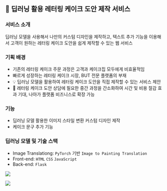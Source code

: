 ## 🍰 딥러닝 활용 레터링 케이크 도안 제작 서비스
### 서비스 소개
딥러닝 모델을 사용해서 나만의 커스텀 디자인을 제작하고, 텍스트 추가 기능을 이용해서 고객이 원하는 레터링 케이크 도안을 쉽게 제작할 수 있는 웹 서비스

### 기획 배경
- 기존의 레터링 케이크 주문 과정은 고객과 케이크집 모두에게 비효율적임
- 빠르게 성장하는 레터링 케이크 시장, BUT 전문 플랫폼의 부재
- 💡 딥러닝 모델을 활용하여 레터링 케이크 도안을 직접 제작할 수 있는 서비스 제안
- 🎈 레터링 케이크 도안 상담에 필요한 중간 과정을 간소화하여 시간 및 비용 절감 효과 기대, 나아가 플랫폼 비즈니스로 확장 가능

### 기능 
- 딥러닝 모델 활용한 이미지 스타일 변환 커스텀 디자인 제작
- 케이크 문구 추가 기능 

### 딥러닝 모델 및 기술 스택
- Image Translationg: `PyTorch` 기반 `Image to Painting Translation` 
- Front-end: `HTML` `CSS` `JavaScript`
- Back-end: `Flask `

<img src="https://user-images.githubusercontent.com/61787171/232218129-d430cc5c-6156-465e-9f5f-d9632c9a908e.png"/> 

![](lettering_cake_demo.gif)
